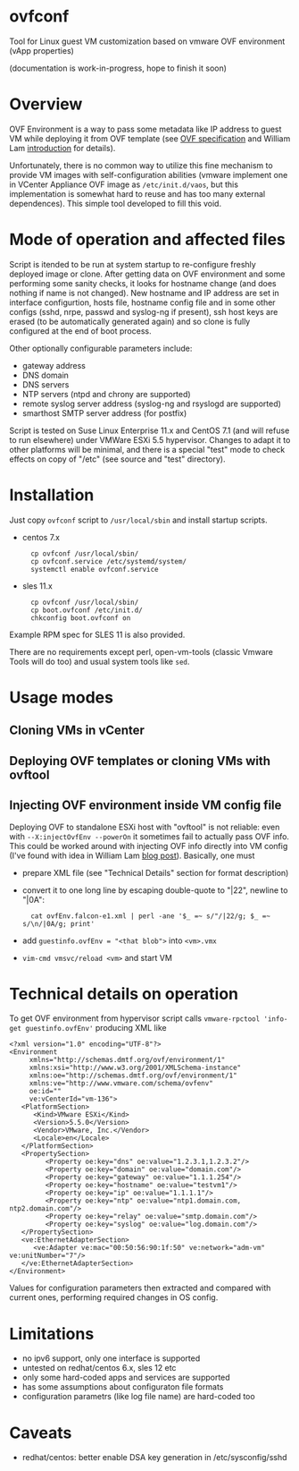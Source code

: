 # ovfconf

Tool for Linux guest VM customization based on vmware OVF environment (vApp properties)

(documentation is work-in-progress, hope to finish it soon)

# Overview

OVF Environment is a way to pass some metadata like IP address to guest VM while deploying
it from OVF template (see [OVF specification][ovf-spec] and William Lam
[introduction][lam-ovf-environment] for details).

Unfortunately, there is no common way to utilize this fine mechanism to provide VM images
with self-configuration abilities (vmware implement one in VCenter Appliance OVF image as
`/etc/init.d/vaos`, but this implementation is somewhat hard to reuse and has too many
external dependences). This simple tool developed to fill this void.

[ovf-spec]: http://dmtf.org/sites/default/files/standards/documents/DSP0243_1.1.1.pdf
[lam-ovf-environment]: http://www.virtuallyghetto.com/2012/06/ovf-runtime-environment.html

# Mode of operation and affected files

Script is itended to be run at system startup to re-configure freshly deployed image or
clone. After getting data on OVF environment and some performing some sanity checks, it
looks for hostname change (and does nothing if name is not changed). New hostname and IP
address are set in interface configurtion, hosts file, hostname config file and in some
other configs (sshd, nrpe, passwd and syslog-ng if present), ssh host keys are erased (to
be automatically generated again) and so clone is fully configured at the end of boot
process.

Other optionally configurable parameters include:
- gateway address
- DNS domain
- DNS servers
- NTP servers (ntpd and chrony are supported)
- remote syslog server address (syslog-ng and rsyslogd are supported)
- smarthost SMTP server address (for postfix)

Script is tested on Suse Linux Enterprise 11.x and CentOS 7.1 (and will refuse to run
elsewhere) under VMWare ESXi 5.5 hypervisor. Changes to adapt it to other platforms will
be minimal, and there is a special "test" mode to check effects on copy of "/etc" (see
source and "test" directory).

# Installation

Just copy `ovfconf` script to `/usr/local/sbin` and install startup scripts.
- centos 7.x

        cp ovfconf /usr/local/sbin/
        cp ovfconf.service /etc/systemd/system/
        systemctl enable ovfconf.service

- sles 11.x

        cp ovfconf /usr/local/sbin/
        cp boot.ovfconf /etc/init.d/
        chkconfig boot.ovfconf on

Example RPM spec for SLES 11 is also provided.

There are no requirements except perl, open-vm-tools (classic Vmware Tools will do too)
and usual system tools like `sed`.

# Usage modes

## Cloning VMs in vCenter

## Deploying OVF templates or cloning VMs with ovftool

## Injecting OVF environment inside VM config file

Deploying OVF to standalone ESXi host with "ovftool" is not reliable: even with
`--X:injectOvfEnv --powerOn` it sometimes fail to actually pass OVF info. This could be
worked around with injecting OVF info directly into VM config (I've found with idea in
William Lam [blog post][lam-ovf-injection]). Basically, one must
- prepare XML file (see "Technical Details" section for format description)
- convert it to one long line by escaping double-quote to "|22", newline to "|0A":

        cat ovfEnv.falcon-e1.xml | perl -ane '$_ =~ s/"/|22/g; $_ =~ s/\n/|0A/g; print'

- add `guestinfo.ovfEnv = "<that blob">` into `<vm>.vmx`
- `vim-cmd vmsvc/reload <vm>` and start VM

[lam-ovf-injection]: http://www.virtuallyghetto.com/2014/06/an-alternate-way-to-inject-ovf-properties-when-deploying-virtual-appliances-directly-onto-esxi.html

# Technical details on operation

To get OVF environment from hypervisor script calls `vmware-rpctool 'info-get
guestinfo.ovfEnv'` producing XML like

    <?xml version="1.0" encoding="UTF-8"?>
    <Environment
         xmlns="http://schemas.dmtf.org/ovf/environment/1"
         xmlns:xsi="http://www.w3.org/2001/XMLSchema-instance"
         xmlns:oe="http://schemas.dmtf.org/ovf/environment/1"
         xmlns:ve="http://www.vmware.com/schema/ovfenv"
         oe:id=""
         ve:vCenterId="vm-136">
       <PlatformSection>
          <Kind>VMware ESXi</Kind>
          <Version>5.5.0</Version>
          <Vendor>VMware, Inc.</Vendor>
          <Locale>en</Locale>
       </PlatformSection>
       <PropertySection>
             <Property oe:key="dns" oe:value="1.2.3.1,1.2.3.2"/>
             <Property oe:key="domain" oe:value="domain.com"/>
             <Property oe:key="gateway" oe:value="1.1.1.254"/>
             <Property oe:key="hostname" oe:value="testvm1"/>
             <Property oe:key="ip" oe:value="1.1.1.1"/>
             <Property oe:key="ntp" oe:value="ntp1.domain.com, ntp2.domain.com"/>
             <Property oe:key="relay" oe:value="smtp.domain.com"/>
             <Property oe:key="syslog" oe:value="log.domain.com"/>
       </PropertySection>
       <ve:EthernetAdapterSection>
          <ve:Adapter ve:mac="00:50:56:90:1f:50" ve:network="adm-vm" ve:unitNumber="7"/>
       </ve:EthernetAdapterSection>
    </Environment>

Values for configuration parameters then extracted and compared with current ones,
performing required changes in OS config.

# Limitations

- no ipv6 support, only one interface is supported
- untested on redhat/centos 6.x, sles 12 etc
- only some hard-coded apps and services are supported
- has some assumptions about configuraton file formats
- configuration parametrs (like log file name) are hard-coded too

# Caveats

- redhat/centos: better enable DSA key generation in /etc/sysconfig/sshd
